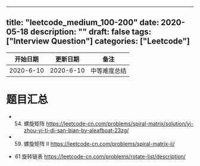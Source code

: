 
---
title: "leetcode_medium_100-200"
date: 2020-05-18
description: ""
draft: false
tags: ["Interview Question"]
categories: ["Leetcode"]
---


| 开始日期     | 更新日期     | 备注     |
| --------- | ------------ | -------- |
| 2020-6-10 | 2020-6-10 | 中等难度总结|

#  题目汇总

- 54. 螺旋矩阵
     https://leetcode-cn.com/problems/spiral-matrix/solution/yi-zhou-yi-ti-di-san-bian-by-aleafboat-23zg/

- 59. 螺旋矩阵 II 
       https://leetcode-cn.com/problems/spiral-matrix-ii/

 - 61 旋转链表
     https://leetcode-cn.com/problems/rotate-list/description/